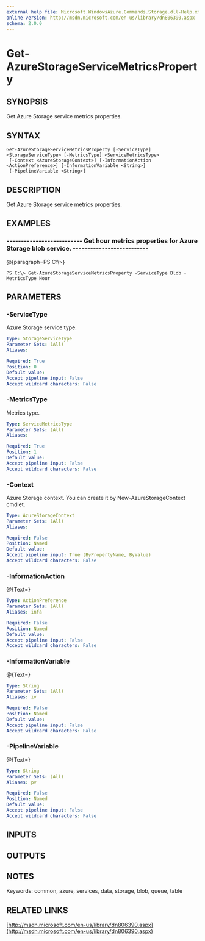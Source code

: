 ```yaml
---
external help file: Microsoft.WindowsAzure.Commands.Storage.dll-Help.xml
online version: http://msdn.microsoft.com/en-us/library/dn806390.aspx
schema: 2.0.0
---
```


# Get-AzureStorageServiceMetricsProperty
## SYNOPSIS
Get Azure Storage service metrics properties.

## SYNTAX

```
Get-AzureStorageServiceMetricsProperty [-ServiceType] <StorageServiceType> [-MetricsType] <ServiceMetricsType>
 [-Context <AzureStorageContext>] [-InformationAction <ActionPreference>] [-InformationVariable <String>]
 [-PipelineVariable <String>]
```

## DESCRIPTION
Get Azure Storage service metrics properties.

## EXAMPLES

### --------------------------  Get hour metrics properties for Azure Storage blob service.  --------------------------
@{paragraph=PS C:\\\>}

```
PS C:\> Get-AzureStorageServiceMetricsProperty -ServiceType Blob -MetricsType Hour
```

## PARAMETERS

### -ServiceType
Azure Storage service type.

```yaml
Type: StorageServiceType
Parameter Sets: (All)
Aliases: 

Required: True
Position: 0
Default value: 
Accept pipeline input: False
Accept wildcard characters: False
```

### -MetricsType
Metrics type.

```yaml
Type: ServiceMetricsType
Parameter Sets: (All)
Aliases: 

Required: True
Position: 1
Default value: 
Accept pipeline input: False
Accept wildcard characters: False
```

### -Context
Azure Storage context.
You can create it by New-AzureStorageContext cmdlet.

```yaml
Type: AzureStorageContext
Parameter Sets: (All)
Aliases: 

Required: False
Position: Named
Default value: 
Accept pipeline input: True (ByPropertyName, ByValue)
Accept wildcard characters: False
```

### -InformationAction
@{Text=}

```yaml
Type: ActionPreference
Parameter Sets: (All)
Aliases: infa

Required: False
Position: Named
Default value: 
Accept pipeline input: False
Accept wildcard characters: False
```

### -InformationVariable
@{Text=}

```yaml
Type: String
Parameter Sets: (All)
Aliases: iv

Required: False
Position: Named
Default value: 
Accept pipeline input: False
Accept wildcard characters: False
```

### -PipelineVariable
@{Text=}

```yaml
Type: String
Parameter Sets: (All)
Aliases: pv

Required: False
Position: Named
Default value: 
Accept pipeline input: False
Accept wildcard characters: False
```

## INPUTS

## OUTPUTS

## NOTES
Keywords: common, azure, services, data, storage, blob, queue, table

## RELATED LINKS

[http://msdn.microsoft.com/en-us/library/dn806390.aspx](http://msdn.microsoft.com/en-us/library/dn806390.aspx)

